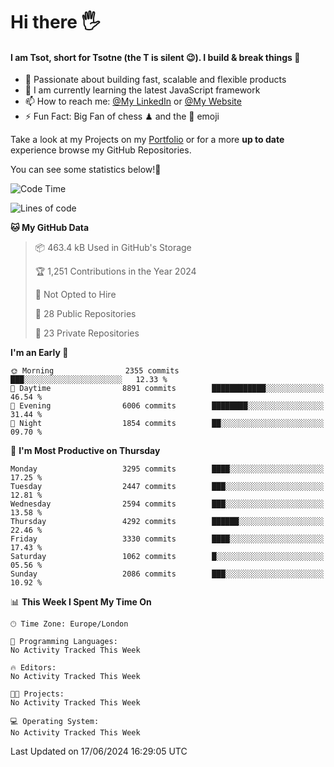 # Hi there :raised_hand_with_fingers_splayed:
#### I am Tsot, short for Tsotne (the T is silent :wink:). I build & break things :space_invader:
- :telescope: Passionate about building fast, scalable and flexible products
- :seedling: I am currently learning the latest JavaScript framework 
- :mailbox: How to reach me: [@My LinkedIn](https://www.linkedin.com/in/tsotne-gvadzabia/) or [@My Website](https://tsotne.co.uk/contact)
- :zap: Fun Fact: Big Fan of chess ♟ and the 👾 emoji

Take a look at my Projects on my [Portfolio](https://tsotne.co.uk/) or for a more **up to date** experience browse my GitHub Repositories.

You can see some statistics below!:space_invader:
<!--START_SECTION:waka-->
![Code Time](http://img.shields.io/badge/Code%20Time-761%20hrs%202%20mins-blue)

![Lines of code](https://img.shields.io/badge/From%20Hello%20World%20I%27ve%20Written-6.4%20million%20lines%20of%20code-blue)

**🐱 My GitHub Data** 

> 📦 463.4 kB Used in GitHub's Storage 
 > 
> 🏆 1,251 Contributions in the Year 2024
 > 
> 🚫 Not Opted to Hire
 > 
> 📜 28 Public Repositories 
 > 
> 🔑 23 Private Repositories 
 > 
**I'm an Early 🐤** 

```text
🌞 Morning                2355 commits        ███░░░░░░░░░░░░░░░░░░░░░░   12.33 % 
🌆 Daytime                8891 commits        ████████████░░░░░░░░░░░░░   46.54 % 
🌃 Evening                6006 commits        ████████░░░░░░░░░░░░░░░░░   31.44 % 
🌙 Night                  1854 commits        ██░░░░░░░░░░░░░░░░░░░░░░░   09.70 % 
```
📅 **I'm Most Productive on Thursday** 

```text
Monday                   3295 commits        ████░░░░░░░░░░░░░░░░░░░░░   17.25 % 
Tuesday                  2447 commits        ███░░░░░░░░░░░░░░░░░░░░░░   12.81 % 
Wednesday                2594 commits        ███░░░░░░░░░░░░░░░░░░░░░░   13.58 % 
Thursday                 4292 commits        ██████░░░░░░░░░░░░░░░░░░░   22.46 % 
Friday                   3330 commits        ████░░░░░░░░░░░░░░░░░░░░░   17.43 % 
Saturday                 1062 commits        █░░░░░░░░░░░░░░░░░░░░░░░░   05.56 % 
Sunday                   2086 commits        ███░░░░░░░░░░░░░░░░░░░░░░   10.92 % 
```


📊 **This Week I Spent My Time On** 

```text
🕑︎ Time Zone: Europe/London

💬 Programming Languages: 
No Activity Tracked This Week

🔥 Editors: 
No Activity Tracked This Week

🐱‍💻 Projects: 
No Activity Tracked This Week

💻 Operating System: 
No Activity Tracked This Week
```


 Last Updated on 17/06/2024 16:29:05 UTC
<!--END_SECTION:waka-->
